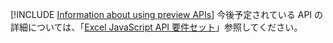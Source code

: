 [!INCLUDE [Information about using preview APIs](../includes/using-preview-apis.md)]
今後予定されている API の詳細については、「[Excel JavaScript API 要件セット](../reference/requirement-sets/excel-preview-apis.md)」参照してください。